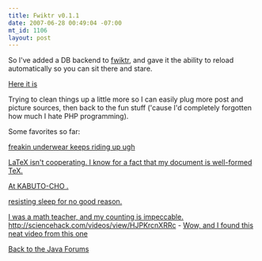 ```yaml
--- 
title: Fwiktr v0.1.1
date: 2007-06-28 00:49:04 -07:00
mt_id: 1106
layout: post
---
```

So I've added a DB backend to <A HREF='http://www.nonpolynomial.com/archives/2007/06/fwiktr_v01.php'>fwiktr</A>, and gave it the ability to reload automatically so you can sit there and stare.

<A HREF='http://www.30helensagree.com/fwiktr/fwiktr_view.php'>Here it is</A>

Trying to clean things up a little more so I can easily plug more post and picture sources, then back to the fun stuff ('cause I'd completely forgotten how much I hate PHP programming).

Some favorites so far:

<A HREF='http://30helensagree.com/fwiktr/fwiktr_view.php?art_refresh=0&art_index=28'>freakin underwear keeps riding up ugh</A>

<A HREF='http://www.30helensagree.com/fwiktr/fwiktr_view.php?art_refresh=0&art_index=3399'>LaTeX isn't cooperating. I know for a fact that my document is well-formed TeX.</A>

<A HREF='http://30helensagree.com/fwiktr/fwiktr_view.php?art_index=48'>At KABUTO-CHO .</A>

<A HREF='http://30helensagree.com/fwiktr/fwiktr_view.php?art_index=60'>resisting sleep for no good reason.</A>

<A HREF='http://30helensagree.com/fwiktr/fwiktr_view.php?art_index=71'>I was a math teacher, and my counting is impeccable. http://sciencehack.com/videos/view/HJPKrcnXRRc</A> - <A HREF='http://sciencehack.com/videos/view/HJPKrcnXRRc'>Wow, and I found this neat video from this one</A>

<A HREF='http://30helensagree.com/fwiktr/fwiktr_view.php?art_index=74'>Back to the Java Forums</A> 
